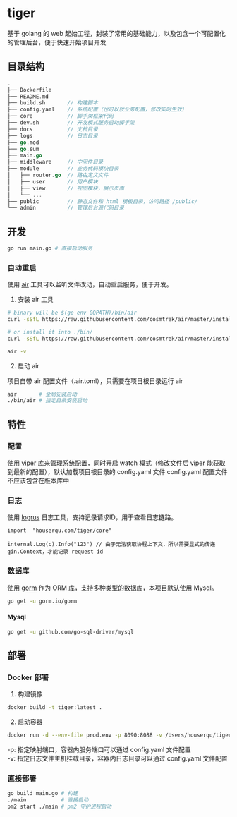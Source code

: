 # tiger

基于 golang 的 web 起始工程，封装了常用的基础能力，以及包含一个可配置化的管理后台，便于快速开始项目开发

## 目录结构

```go
.
├── Dockerfile
├── README.md
├── build.sh       // 构建脚本
├── config.yaml    // 系统配置（也可以放业务配置，修改实时生效）
├── core           // 脚手架框架代码
├── dev.sh         // 开发模式服务启动脚手架
├── docs           // 文档目录
├── logs           // 日志目录
├── go.mod
├── go.sum
├── main.go
├── middleware     // 中间件目录
├── module         // 业务代码模块目录
│   ├── router.go  // 路由定义文件
│   ├── user       // 用户模块
│   ├── view       // 视图模块，展示页面
│   └── ...
├── public         // 静态文件和 html 模板目录，访问路径 /public/
└── admin          // 管理后台源代码目录
```

## 开发

```bash
go run main.go # 直接启动服务
````

### 自动重启

使用 [air](https://github.com/cosmtrek/air/blob/master/README.md) 工具可以监听文件改动，自动重启服务，便于开发。

1. 安装 air 工具

```bash
# binary will be $(go env GOPATH)/bin/air
curl -sSfL https://raw.githubusercontent.com/cosmtrek/air/master/install.sh | sh -s -- -b $(go env GOPATH)/bin

# or install it into ./bin/
curl -sSfL https://raw.githubusercontent.com/cosmtrek/air/master/install.sh | sh -s

air -v
```

2. 启动 air

项目自带 air 配置文件（.air.toml），只需要在项目根目录运行 air

```bash
air       # 全局安装启动
./bin/air # 指定目录安装启动
```

## 特性

### 配置

使用 [viper](https://github.com/spf13/viper) 库来管理系统配置，同时开启 watch 模式（修改文件后 viper 能获取到最新的配置），默认加载项目根目录的 config.yaml 文件
config.yaml 配置文件不应该包含在版本库中

### 日志

使用 [logrus](https://github.com/sirupsen/logrus) 日志工具，支持记录请求ID，用于查看日志链路。

```golang
import 	"houserqu.com/tiger/core"

internal.Log(c).Info("123") // 由于无法获取协程上下文，所以需要显式的传递 gin.Context，才能记录 request id
```

### 数据库

使用 [gorm](https://gorm.io) 作为 ORM 库，支持多种类型的数据库，本项目默认使用 Mysql。

```bash
go get -u gorm.io/gorm
```

#### Mysql

```bash
go get -u github.com/go-sql-driver/mysql
```

## 部署

### Docker 部署

1. 构建镜像
```bash
docker build -t tiger:latest .
```

2. 启动容器
```bash
docker run -d --env-file prod.env -p 8090:8088 -v /Users/houserqu/tiger/logs:/app/logs tiger:latest
```

-p: 指定映射端口，容器内服务端口可以通过 config.yaml 文件配置  
-v: 指定日志文件主机挂载目录，容器内日志目录可以通过 config.yaml 文件配置

### 直接部署

```bash
go build main.go # 构建
./main           # 直接启动
pm2 start ./main # pm2 守护进程启动
```